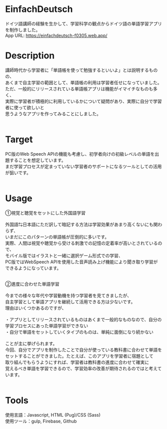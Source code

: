 # EinfachDeutsch
ドイツ語講師の経験を生かして、学習科学の観点からドイツ語の単語学習アプリを制作しました。<br>
App URL: https://einfachdeutsch-f0305.web.app/

# Description
講師時代から学習者に「単語帳を使って勉強するといいよ」とは説明するものの、<br>
あくまで自主学習の範囲として、単語帳の利用は学習者任せになっていました。<br>
ただ、一般的にリリースされている単語帳アプリは機能がイマイチなものも多く、<br>
実際に学習者が積極的に利用しているかについて疑問があり、実際に自分で学習者に使って欲しいと<br>
思うようなアプリを作ってみることにしました。<br><br>

# Target
PC版のWeb Speech APIの機能も考慮し、初学者向けの初級レベルの単語を出題することを想定しています。<br>
まだ学習プロセスが定まっていない学習者のサポートになるツールとしての活用が狙いです。<br><br>

# Usage
①視覚と聴覚をセットにした外国語学習<br><br>
外国語⇆日本語にただ訳して暗記する方法は学習効果があまり高くないにも関わらず、<br>
いまだにこのパターンの単語帳が圧倒的に多いです。<br>
実際、人間は視覚や聴覚から受ける刺激での記憶の定着率が高いとされているので、<br>
モバイル版ではイラストと一緒に選択ゲーム形式での学習、<br>
PC版ではWebSpeech APIを使用した音声読み上げ機能により聞き取り学習が<br>
できるようになっています。<br><br>

②進度に合わせた単語学習<br><br>
今までの様々な年代や学習動機を持つ学習者を見てきましたが、<br>
自主学習として単語アプリを継続して活用できる方は少ないです。<br>
理由はいくつかあるのですが、<br><br>
・アプリとしてリリースされているものはあくまで一般的なものなので、自分の学習プロセスにあった単語学習ができない<br>
・自分で単語をセットしていくタイプのものは、単純に面倒になり続かない<br><br>
ことが主に挙げられます。<br>
今回、自分でアプリを制作したことで自分が使っている教科書に合わせて単語を<br>
セットすることができました。たとえば、このアプリを学習者に宿題として<br>
取り組んでもらうようにすれば、学習者は教科書の進度に合わせて確実に<br>
覚えるべき単語を学習できるので、学習効率の改善が期待されるのではと考えています。<br><br>

# Tools
使用言語：Javascript, HTML (Pug)/CSS (Sass)<br>
使用ツール：gulp, Firebase, Github<br>
